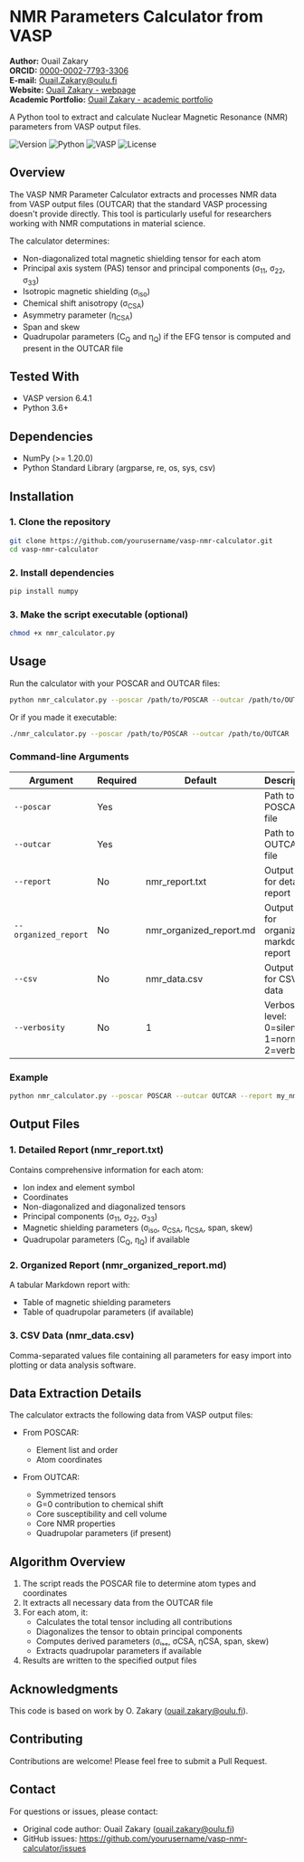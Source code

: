 # NMR Parameters Calculator from VASP

**Author:** Ouail Zakary  
**ORCID:** [0000-0002-7793-3306](https://orcid.org/0000-0002-7793-3306)  
**E-mail:** [Ouail.Zakary@oulu.fi](mailto:Ouail.Zakary@oulu.fi)  
**Website:** [Ouail Zakary - webpage](https://cc.oulu.fi/~nmrwww/members/Ouail_Zakary.html)  
**Academic Portfolio:** [Ouail Zakary - academic portfolio](https://ozakary.github.io/)  

A Python tool to extract and calculate Nuclear Magnetic Resonance (NMR) parameters from VASP output files.

![Version](https://img.shields.io/badge/version-0.1.0-blue)
![Python](https://img.shields.io/badge/python-3.6%2B-blue)
![VASP](https://img.shields.io/badge/VASP-6.4.1-green)
![License](https://img.shields.io/badge/license-MIT-orange)

## Overview

The VASP NMR Parameter Calculator extracts and processes NMR data from VASP output files (OUTCAR) that the standard VASP processing doesn't provide directly. This tool is particularly useful for researchers working with NMR computations in material science.

The calculator determines:
- Non-diagonalized total magnetic shielding tensor for each atom
- Principal axis system (PAS) tensor and principal components (σ<sub>11</sub>, σ<sub>22</sub>, σ<sub>33</sub>)
- Isotropic magnetic shielding (σ<sub>iso</sub>)
- Chemical shift anisotropy (σ<sub>CSA</sub>)
- Asymmetry parameter (η<sub>CSA</sub>)
- Span and skew
- Quadrupolar parameters (C<sub>Q</sub> and η<sub>Q</sub>) if the EFG tensor is computed and present in the OUTCAR file

## Tested With

- VASP version 6.4.1
- Python 3.6+

## Dependencies

- NumPy (>= 1.20.0)
- Python Standard Library (argparse, re, os, sys, csv)

## Installation

### 1. Clone the repository

```bash
git clone https://github.com/yourusername/vasp-nmr-calculator.git
cd vasp-nmr-calculator
```

### 2. Install dependencies

```bash
pip install numpy
```

### 3. Make the script executable (optional)

```bash
chmod +x nmr_calculator.py
```

## Usage

Run the calculator with your POSCAR and OUTCAR files:

```bash
python nmr_calculator.py --poscar /path/to/POSCAR --outcar /path/to/OUTCAR
```

Or if you made it executable:

```bash
./nmr_calculator.py --poscar /path/to/POSCAR --outcar /path/to/OUTCAR
```

### Command-line Arguments

| Argument | Required | Default | Description |
|----------|----------|---------|-------------|
| `--poscar` | Yes | | Path to the POSCAR file |
| `--outcar` | Yes | | Path to the OUTCAR file |
| `--report` | No | nmr_report.txt | Output file for detailed report |
| `--organized_report` | No | nmr_organized_report.md | Output file for organized markdown report |
| `--csv` | No | nmr_data.csv | Output file for CSV data |
| `--verbosity` | No | 1 | Verbosity level: 0=silent, 1=normal, 2=verbose |

### Example

```bash
python nmr_calculator.py --poscar POSCAR --outcar OUTCAR --report my_nmr_report.txt --verbosity 2
```

## Output Files

### 1. Detailed Report (nmr_report.txt)

Contains comprehensive information for each atom:
- Ion index and element symbol
- Coordinates
- Non-diagonalized and diagonalized tensors
- Principal components (σ<sub>11</sub>, σ<sub>22</sub>, σ<sub>33</sub>)
- Magnetic shielding parameters (σ<sub>iso</sub>, σ<sub>CSA</sub>, η<sub>CSA</sub>, span, skew)
- Quadrupolar parameters (C<sub>Q</sub>, η<sub>Q</sub>) if available

### 2. Organized Report (nmr_organized_report.md)

A tabular Markdown report with:
- Table of magnetic shielding parameters
- Table of quadrupolar parameters (if available)

### 3. CSV Data (nmr_data.csv)

Comma-separated values file containing all parameters for easy import into plotting or data analysis software.

## Data Extraction Details

The calculator extracts the following data from VASP output files:

- From POSCAR:
  - Element list and order
  - Atom coordinates

- From OUTCAR:
  - Symmetrized tensors
  - G=0 contribution to chemical shift
  - Core susceptibility and cell volume
  - Core NMR properties
  - Quadrupolar parameters (if present)

## Algorithm Overview

1. The script reads the POSCAR file to determine atom types and coordinates
2. It extracts all necessary data from the OUTCAR file
3. For each atom, it:
   - Calculates the total tensor including all contributions
   - Diagonalizes the tensor to obtain principal components
   - Computes derived parameters (σᵢₛₒ, σCSA, ηCSA, span, skew)
   - Extracts quadrupolar parameters if available
4. Results are written to the specified output files

## Acknowledgments

This code is based on work by O. Zakary (ouail.zakary@oulu.fi).

## Contributing

Contributions are welcome! Please feel free to submit a Pull Request.

## Contact

For questions or issues, please contact:
- Original code author: Ouail Zakary (ouail.zakary@oulu.fi)
- GitHub issues: https://github.com/yourusername/vasp-nmr-calculator/issues
